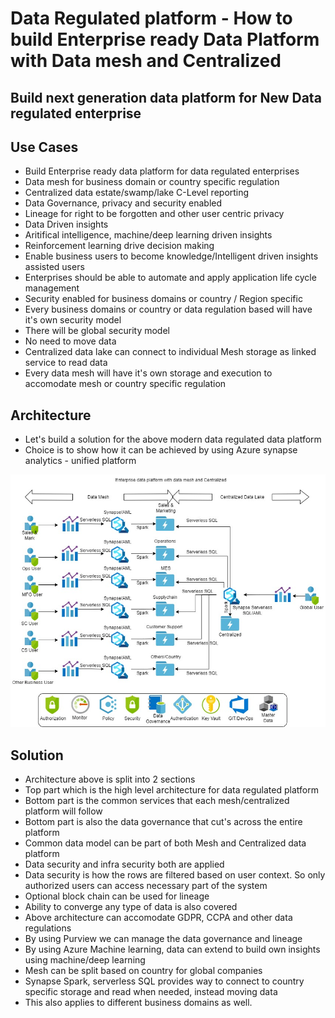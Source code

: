 # Data Regulated platform - How to build Enterprise ready Data Platform with Data mesh and Centralized

## Build next generation data platform for New Data regulated enterprise

## Use Cases

- Build Enterprise ready data platform for data regulated enterprises
- Data mesh for business domain or country specific regulation
- Centralized data estate/swamp/lake C-Level reporting
- Data Governance, privacy and security enabled
- Lineage for right to be forgotten and other user centric privacy
- Data Driven insights
- Aritifical intelligence, machine/deep learning driven insights
- Reinforcement learning drive decision making
- Enable business users to become knowledge/Intelligent driven insights assisted users
- Enterprises should be able to automate and apply application life cycle management
- Security enabled for business domains or country / Region specific
- Every business domains or country or data regulation based will have it's own security model
- There will be global security model
- No need to move data
- Centralized data lake can connect to individual Mesh storage as linked service to read data
- Every data mesh will have it's own storage and execution to accomodate mesh or country specific regulation

## Architecture

- Let's build a solution for the above modern data regulated data platform
- Choice is to show how it can be achieved by using Azure synapse analytics - unified platform

![Architecture](https://github.com/balakreshnan/Samples2022/blob/main/DataPlatform/images/aifabmesh-Page-2.jpg "Architecture")

## Solution

- Architecture above is split into 2 sections
- Top part which is the high level architecture for data regulated platform
- Bottom part is the common services that each mesh/centralized platform will follow
- Bottom part is also the data governance that cut's across the entire platform
- Common data model can be part of both Mesh and Centralized data platform
- Data security and infra security both are applied
- Data security is how the rows are filtered based on user context. So only authorized users can access necessary part of the system
- Optional block chain can be used for lineage
- Ability to converge any type of data is also covered
- Above architecture can accomodate GDPR, CCPA and other data regulations
- By using Purview we can manage the data governance and lineage
- By using Azure Machine learning, data can extend to build own insights using machine/deep learning
- Mesh can be split based on country for global companies
- Synapse Spark, serverless SQL provides way to connect to country specific storage and read when needed, instead moving data
- This also applies to different business domains as well.
